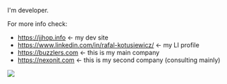 I'm developer. 

For more info check:
* https://jjhop.info <- my dev site
* https://www.linkedin.com/in/rafal-kotusiewicz/ <- my LI profile
* https://buzzlers.com <- this is my main company
* https://nexonit.com  <- this is my second company (consulting mainly)


<img align="center" src="https://github-readme-stats.vercel.app/api/top-langs/?username=jjhop&layout=compact&theme=onedark" />
